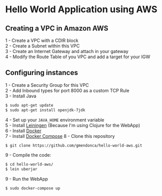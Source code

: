 # Hello World Application using AWS

## Creating a VPC in Amazon AWS

1 - Create a VPC with a CDIR block<br />
2 - Create a Subnet within this VPC<br />
3 - Create an Internet Gateway and attach in your gateway<br />
4 - Modify the Route Table of you VPC and add a target for your IGW<br />

## Configuring instances

1 - Create a Security Group for this VPC<br />
2 - Add Inbound types for port 8000 as a custom TCP Rule<br />
3 - Install Java
```bash
$ sudo apt-get update
$ sudo apt-get install openjdk-7jdk
```
4 - Set up your ```JAVA_HOME``` environment variable<br />
5 - Install [Leiningen](https://github.com/technomancy/leiningen) (Because I'm using Clojure for the WebApp)<br />
6 - Install [Docker](https://docs.docker.com/engine/installation/linux/ubuntulinux/)<br />
7 - Install [Docker Compose](https://docs.docker.com/compose/install/)
8 - Clone this repository
```bash
$ git clone https://github.com/gmendonca/hello-world-aws.git
```
9 - Compile the code:
```bash
$ cd hello-world-aws/
$ lein uberjar
```
9 - Run the WebApp
```bash
$ sudo docker-compose up
```
